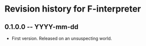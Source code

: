 # Revision history for F-interpreter

## 0.1.0.0  -- YYYY-mm-dd

* First version. Released on an unsuspecting world.
